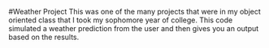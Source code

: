 #Weather Project
This was one of the many projects that were in my object oriented class that I took my sophomore year of college.
This code simulated a weather prediction from the user and then gives you an output based on the results. 
